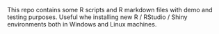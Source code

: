 This repo contains some R scripts and R markdown files with demo and testing purposes. Useful whe installing new R / RStudio / Shiny environments both in Windows and Linux machines.
